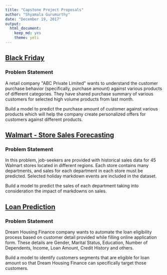 ```yaml
---
title: "Capstone Project Proposals"
author: "Shyamala Gurumurthy"
date: "December 19, 2017"
output: 
  html_document: 
    keep_md: yes
    theme: yeti
---
```


## [Black Friday](https://datahack.analyticsvidhya.com/contest/black-friday/)

### Problem Statement
A retail company "ABC Private Limited" wants to understand the customer purchase behavior (specifically, purchase amount) against various products of different categories. They have shared purchase summary of various customers for selected high volume products from last month.

Build a model to predict the purchase amount of customer against various products which will help the company create personalized offers for customers against different products.


## [Walmart - Store Sales Forecasting](https://www.kaggle.com/c/walmart-recruiting-store-sales-forecasting)

### Problem Statement
In this problem, job-seekers are provided with historical sales data for 45 Walmart stores located in different regions. Each store contains many departments, and sales for each department in each store must be predicted. Selected holiday markdown events are included in the dataset.

Build a model to predict the sales of each department taking into consideration the impact of markdowns on sales.

## [Loan Prediction](https://datahack.analyticsvidhya.com/contest/practice-problem-loan-prediction-iii/)

### Problem Statement
Dream Housing Finance company wants to automate the loan eligibility process based on customer detail provided while filling online application form. These details are Gender, Marital Status, Education, Number of Dependents, Income, Loan Amount, Credit History and others. 

Build a model to identify customers segments that are eligible for loan amount so that Dream Housing Finance can specifically target those customers. 


